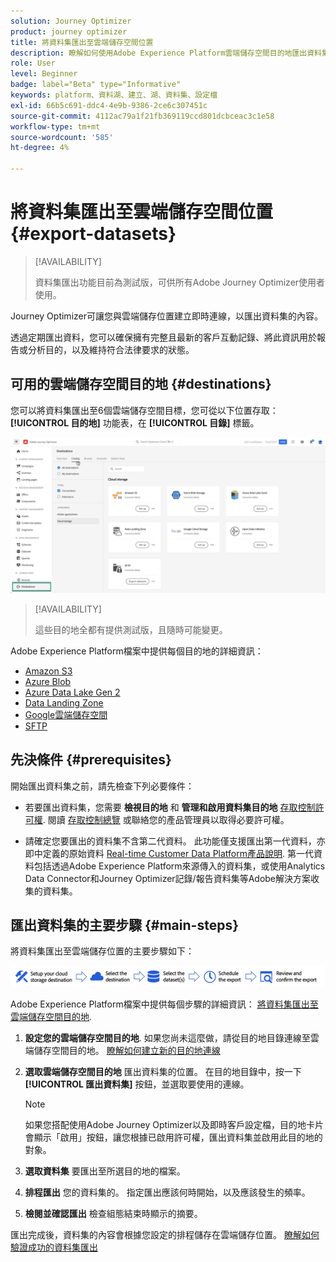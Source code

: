 ```yaml
---
solution: Journey Optimizer
product: journey optimizer
title: 將資料集匯出至雲端儲存空間位置
description: 瞭解如何使用Adobe Experience Platform雲端儲存空間目的地匯出資料集。
role: User
level: Beginner
badge: label="Beta" type="Informative"
keywords: platform、資料湖、建立、湖、資料集、設定檔
exl-id: 66b5c691-ddc4-4e9b-9386-2ce6c307451c
source-git-commit: 4112ac79a1f21fb369119ccd801dcbceac3c1e58
workflow-type: tm+mt
source-wordcount: '585'
ht-degree: 4%

---
```


# 將資料集匯出至雲端儲存空間位置 {#export-datasets}

>[!AVAILABILITY]
>
>資料集匯出功能目前為測試版，可供所有Adobe Journey Optimizer使用者使用。

Journey Optimizer可讓您與雲端儲存位置建立即時連線，以匯出資料集的內容。

透過定期匯出資料，您可以確保擁有完整且最新的客戶互動記錄、將此資訊用於報告或分析目的，以及維持符合法律要求的狀態。

## 可用的雲端儲存空間目的地 {#destinations}

您可以將資料集匯出至6個雲端儲存空間目標，您可從以下位置存取： **[!UICONTROL 目的地]** 功能表，在 **[!UICONTROL 目錄]** 標籤。

![](assets/dataset-export-setup.png)

>[!AVAILABILITY]
>
>這些目的地全都有提供測試版，且隨時可能變更。

Adobe Experience Platform檔案中提供每個目的地的詳細資訊：

* [Amazon S3](https://experienceleague.adobe.com/docs/experience-platform/destinations/catalog/cloud-storage/amazon-s3.html)
* [Azure Blob](https://experienceleague.adobe.com/docs/experience-platform/destinations/catalog/cloud-storage/azure-blob.html)
* [Azure Data Lake Gen 2](https://experienceleague.adobe.com/docs/experience-platform/destinations/catalog/cloud-storage/adls-gen2.html)
* [Data Landing Zone](https://experienceleague.adobe.com/docs/experience-platform/destinations/catalog/cloud-storage/data-landing-zone.html)
* [Google雲端儲存空間](https://experienceleague.adobe.com/docs/experience-platform/destinations/catalog/cloud-storage/google-cloud-storage.html)
* [SFTP](https://experienceleague.adobe.com/docs/experience-platform/destinations/catalog/cloud-storage/sftp.html)

## 先決條件 {#prerequisites}

開始匯出資料集之前，請先檢查下列必要條件：

* 若要匯出資料集，您需要 **檢視目的地** 和 **管理和啟用資料集目的地** [存取控制許可權](https://experienceleague.adobe.com/docs/experience-platform/access-control/home.html#permissions). 閱讀 [存取控制總覽](https://experienceleague.adobe.com/docs/experience-platform/access-control/ui/overview.html) 或聯絡您的產品管理員以取得必要許可權。

* 請確定您要匯出的資料集不含第二代資料。 此功能僅支援匯出第一代資料，亦即中定義的原始資料 [Real-time Customer Data Platform產品說明](https://helpx.adobe.com/legal/product-descriptions/real-time-customer-data-platform-b2c-edition-prime-and-ultimate-packages.html). 第一代資料包括透過Adobe Experience Platform來源傳入的資料集，或使用Analytics Data Connector和Journey Optimizer記錄/報告資料集等Adobe解決方案收集的資料集。

## 匯出資料集的主要步驟 {#main-steps}

將資料集匯出至雲端儲存位置的主要步驟如下：

![](assets/dataset-export-process.png)

Adobe Experience Platform檔案中提供每個步驟的詳細資訊： [將資料集匯出至雲端儲存空間目的地](https://experienceleague.adobe.com/docs/experience-platform/destinations/ui/activate/export-datasets.html).

1. **設定您的雲端儲存空間目的地**. 如果您尚未這麼做，請從目的地目錄連線至雲端儲存空間目的地。 [瞭解如何建立新的目的地連線](https://experienceleague.adobe.com/docs/experience-platform/destinations/ui/connect-destination.html#setup)

   <!--![](assets/dataset-export-setup.png)-->

1. **選取雲端儲存空間目的地** 匯出資料集的位置。 在目的地目錄中，按一下 **[!UICONTROL 匯出資料集]** 按鈕，並選取要使用的連線。

   <!--![](assets/dataset-export-destination.png)-->

   >[!NOTE]
   >
   >如果您搭配使用Adobe Journey Optimizer以及即時客戶設定檔，目的地卡片會顯示「啟用」按鈕，讓您根據已啟用許可權，匯出資料集並啟用此目的地的對象。

1. **選取資料集** 要匯出至所選目的地的檔案。

   <!--![](assets/dataset-export-dataset-selection.png)-->

1. **排程匯出** 您的資料集的。 指定匯出應該何時開始，以及應該發生的頻率。

   <!--![](assets/dataset-export-schedule.png)-->

1. **檢閱並確認匯出** 檢查組態結束時顯示的摘要。

   <!--![](assets/dataset-export-review.png)-->

匯出完成後，資料集的內容會根據您設定的排程儲存在雲端儲存位置。 [瞭解如何驗證成功的資料集匯出](https://experienceleague.adobe.com/docs/experience-platform/destinations/ui/activate/export-datasets.html#verify)
